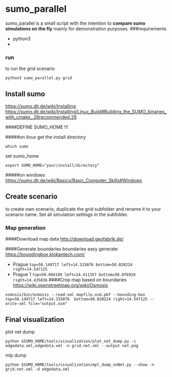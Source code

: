 # sumo_parallel
sumo_parallel is a small script with the intention to **compare sumo simulations on the fly** mainly for demonstration
 purposes. 
###requirements
- python3
- 
### run
to run the grid scenario
```
python3 sumo_parallel.py grid
```
## Install sumo
https://sumo.dlr.de/wiki/Installing
https://sumo.dlr.de/wiki/Installing/Linux_Build#Building_the_SUMO_binaries_with_cmake_.28recommended.29

####DEFINE SUMO_HOME !!!

#####on linux
get the install directory
```buildoutcfg
which sumo
```

set sumo_home
```buildoutcfg
export SUMO_HOME="your/install/directory"
```
#####on windows
https://sumo.dlr.de/wiki/Basics/Basic_Computer_Skills#Windows

## Create scenario
to create own scenario, duplicate the grid subfolder and rename it to your scenario name. Set all simulation settings 
in the subfolder.
### Map generation

####Download map data
http://download.geofabrik.de/

####Generate boundaries 
boundaries easy generate		https://boundingbox.klokantech.com/
- Prague 
```top=50.149717 left=14.315076 bottom=50.020224 right=14.547125```
- Prague 1
```top=50.094109 left=14.411357 bottom=50.076919 right=14.435836```
####Crop map based on boundaries
https://wiki.openstreetmap.org/wiki/Osmosis
```
osmosis/bin/osmosis --read-xml mapfile.osm.pbf --bounding-box top=50.149717 left=14.315076  bottom=50.020224 right=14.547125 --write-xml file="output.osm"
```
## Final visualization
plot net dump
```
python $SUMO_HOME/tools/visualization/plot_net_dump.py -i edgedata.xml,edgedata.xml -n grid.net.xml --output net.png
```
mlp dump
```
python $SUMO_HOME/tools/visualization/mpl_dump_onNet.py --show -n grid.net.xml -d edgedata.xml
```

